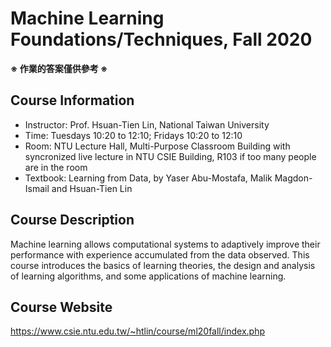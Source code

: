 # Machine Learning Foundations/Techniques, Fall 2020

**※ 作業的答案僅供參考 ※**

## Course Information

- Instructor: Prof. Hsuan-Tien Lin, National Taiwan University
- Time: Tuesdays 10:20 to 12:10; Fridays 10:20 to 12:10
- Room: NTU Lecture Hall, Multi-Purpose Classroom Building with syncronized live lecture in NTU CSIE Building, R103 if too many people are in the room
- Textbook: Learning from Data, by Yaser Abu-Mostafa, Malik Magdon-Ismail and Hsuan-Tien Lin


## Course Description

Machine learning allows computational systems to adaptively improve their performance with experience accumulated from the data observed. This course introduces the basics of learning theories, the design and analysis of learning algorithms, and some applications of machine learning.

## Course Website

https://www.csie.ntu.edu.tw/~htlin/course/ml20fall/index.php


